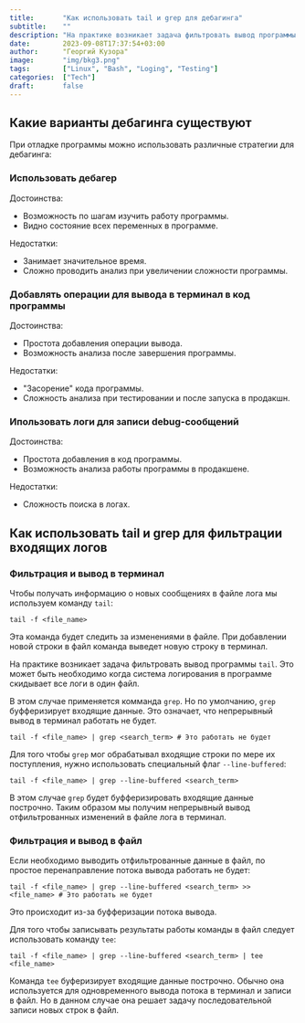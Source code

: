 ```yaml
---
title:       "Как использовать tail и grep для дебагинга"
subtitle:    ""
description: "На практике возникает задача фильтровать вывод программы `tail`."
date:        2023-09-08T17:37:54+03:00
author:      "Георгий Кузора"
image:       "img/bkg3.png"
tags:        ["Linux", "Bash", "Loging", "Testing"]
categories:  ["Tech"]
draft:       false
---
```

## Какие варианты дебагинга существуют

При отладке программы можно использовать различные стратегии для дебагинга:

### Использовать дебагер

Достоинства:

- Возможность по шагам изучить работу программы.
- Видно состояние всех переменных в программе.

Недостатки:

- Занимает значительное время.
- Сложно проводить анализ при увеличении сложности программы.

### Добавлять операции для вывода в терминал в код программы

Достоинства:

- Простота добавления операции вывода.
- Возможность анализа после завершения программы.

Недостатки:

- "Засорение" кода программы.
- Сложность анализа при тестировании и после запуска в продакшн.

### Ипользовать логи для записи debug-сообщений

Достоинства:

- Простота добавления в код программы.
- Возможность анализа работы программы в продакшене.

Недостатки:

- Сложность поиска в логах.

## Как использовать tail и grep для фильтрации входящих логов

### Фильтрация и вывод в терминал

Чтобы получать информацию о новых сообщениях в файле лога мы используем команду `tail`:

```shell
tail -f <file_name>
```

Эта команда будет следить за изменениями в файле. При добавлении новой строки в файл команда выведет новую строку в терминал.

На практике возникает задача фильтровать вывод программы `tail`. Это может быть необходимо когда система логирования в программе скидывает все логи в один файл.

В этом случае применяется комманда `grep`. Но по умолчанию, `grep` буфферизирует входящие данные. Это означает, что непрерывный вывод в терминал работать не будет.

```shell
tail -f <file_name> | grep <search_term> # Это работать не будет
```

Для того чтобы `grep` мог обрабатывал входящие строки по мере их поступления, нужно использовать специальный флаг `--line-buffered`:

```shell
tail -f <file_name> | grep --line-buffered <search_term>
```

В этом случае `grep` будет буфферизировать входящие данные построчно. Таким образом мы получим непрерывный вывод отфильтрованных изменений в файле лога в терминал.

### Фильтрация и вывод в файл

Если необходимо выводить отфильтрованные данные в файл, по простое перенаправление потока вывода работать не будет:

```shell
tail -f <file_name> | grep --line-buffered <search_term> >> <file_name> # Это работать не будет
```

Это происходит из-за буфферизации потока вывода.

Для того чтобы записывать результаты работы команды в файл следует использовать команду `tee`:

```shell
tail -f <file_name> | grep --line-buffered <search_term> | tee <file_name>
```

Команда `tee` буферизирует входящие данные построчно. Обычно она используется для одновременного вывода потока в терминал и записи в файл. Но в данном случае она решает задачу последовательной записи новых строк в файл.
